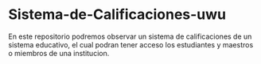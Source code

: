# Sistema-de-Calificaciones-uwu
En este repositorio podremos observar un sistema de calificaciones de un sistema educativo, el cual podran tener acceso los estudiantes y maestros o miembros de una institucion. 
